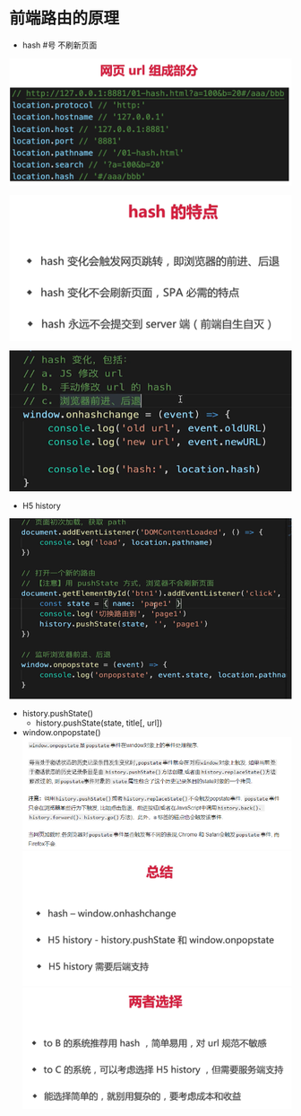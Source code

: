 # 前端路由的原理

- hash #号 不刷新页面

![](img/url.png)

![](img/hash%E7%89%B9%E7%82%B9.png)

![](img/%E6%94%B9%E5%8F%98hash.png)
- H5 history

![](img/%E5%90%8E.png)

- history.pushState()
  - history.pushState(state, title[, url])
- window.onpopstate()
![](img/onpopstate.png)
![](img/zongjie%20router.png)
![](img/%E4%B8%A4%E8%80%85%E9%80%89%E6%8B%A9.png)
